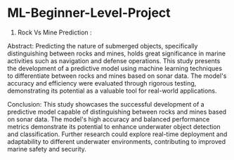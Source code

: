 # ML-Beginner-Level-Project

1) Rock Vs Mine Prediction :

Abstract:
Predicting the nature of submerged objects, specifically distinguishing between rocks and mines, holds great significance in marine activities such as navigation and defense operations. This study presents the development of a predictive model using machine learning techniques to differentiate between rocks and mines based on sonar data. The model's accuracy and efficiency were evaluated through rigorous testing, demonstrating its potential as a valuable tool for real-world applications.

Conclusion:
This study showcases the successful development of a predictive model capable of distinguishing between rocks and mines based on sonar data. The model's high accuracy and balanced performance metrics demonstrate its potential to enhance underwater object detection and classification. Further research could explore real-time deployment and adaptability to different underwater environments, contributing to improved marine safety and security.
